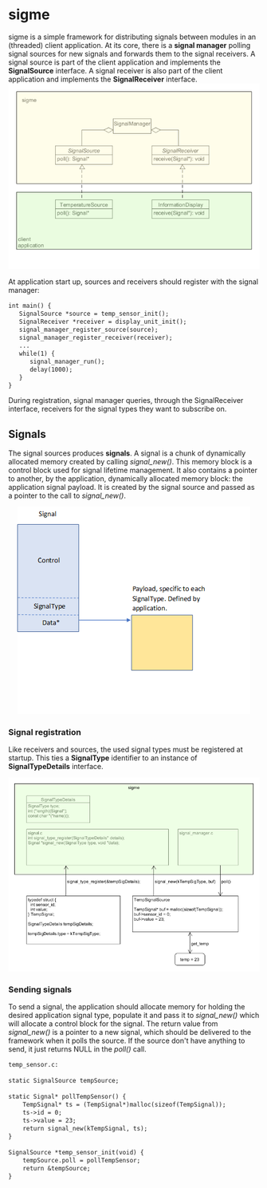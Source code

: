 # sigme
sigme is a simple framework for distributing signals between modules in an (threaded) client application. At its core, there is a **signal manager** polling signal sources for new signals and forwards them to the signal receivers. A signal source is part of the client application and implements the **SignalSource** interface. A signal receiver is also part of the client application and implements the **SignalReceiver** interface. 
![overview](/doc/overview.png)

At application start up, sources and receivers should register with the signal manager:
```
int main() {
   SignalSource *source = temp_sensor_init();
   SignalReceiver *receiver = display_unit_init();
   signal_manager_register_source(source);
   signal_manager_register_receiver(receiver);
   ...
   while(1) {
      signal_manager_run();
      delay(1000);
   }
}
```
During registration, signal manager queries, through the SignalReceiver interface, receivers for the signal types they want to subscribe on.
## Signals
The signal sources produces **signals**. A signal is a chunk of dynamically allocated memory created by calling *signal_new()*. This memory block is a control block used for signal lifetime management. It also contains a pointer to another, by the application, dynamically allocated memory block: the application signal payload. It is created by the signal source and passed as a pointer to the call to *signal_new()*.

<p align="center">
  <img src="/doc/signal2.png">
</p>

### Signal registration
Like receivers and sources, the used signal types must be registered at startup. This ties a **SignalType** identifier to an instance of **SignalTypeDetails** interface.

![signal_registration](/doc/signal_registration2.png)


### Sending signals
To send a signal, the application should allocate memory for holding the desired application signal type, populate it and pass it to *signal_new()* which will allocate a control block for the signal. The return value from *signal_new()* is a pointer to a new signal, which should be delivered to the framework when it polls the source. If the source don't have anything to send, it just returns NULL in the *poll()* call.
```
temp_sensor.c:

static SignalSource tempSource;

static Signal* pollTempSensor() {
    TempSignal* ts = (TempSignal*)malloc(sizeof(TempSignal));
    ts->id = 0;
    ts->value = 23;
    return signal_new(kTempSignal, ts);
}

SignalSource *temp_sensor_init(void) {
    tempSource.poll = pollTempSensor;
    return &tempSource;
}
```


